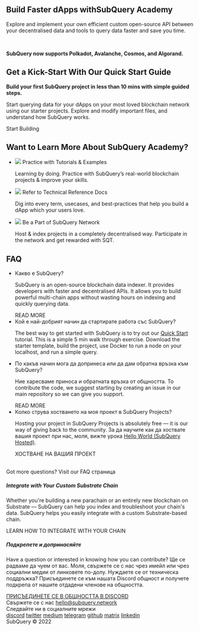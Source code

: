 <link rel="stylesheet" href="/assets/style/welcome.css" as="style" />
<div class="top2Sections">
  <section class="welcomeWords">
    <div class="main">
      <div>
        <h2 class="welcomeTitle">Build Faster dApps with<span>SubQuery Academy</span></h2>
        <p>Explore and implement your own efficient custom open-source API between your decentralised data and tools to query data faster and save you time.</p></br>
        <p><strong>SubQuery now supports Polkadot, Avalanche, Cosmos, and Algorand.</strong></p>
      </div>
    </div>
  </section>
  <section class="startSection main">
    <div>
      <h2 class="title">Get a Kick-Start With Our <span>Quick Start Guide</span></h2>
      <p><strong>Build your first SubQuery project in less than 10 mins with simple guided steps.</strong>
      <p>Start querying data for your dApps on your most loved blockchain network using our starter projects. Explore and modify important files, and understand how SubQuery works.
      </p>
      <span class="button">
        <router-link :to="{path: '/quickstart/quickstart.html'}"> 
          <span>Start Building</span>
        </router-link>
      </span>
    </div>
  </section>
</div>
<div class="main">
  <div>
    <div>
    <h2 class="title" text-align:center>Want to Learn More About SubQuery Academy?</h2>
    </div>
    <ul class="list">
      <li>
        <router-link :to="{path: '/academy/tutorials_examples/introduction.html'}">
          <div>
            <img src="/assets/img/tutorialsIcon.svg" />
            <span>Practice with Tutorials & Examples</span>
            <p>Learning by doing. Practice with SubQuery’s real-world blockchain projects & improve your skills.</p>
          </div>
        </router-link>
      </li>
      <li>
        <router-link :to="{path: '/build/introduction.html'}"> 
          <div>
            <img src="/assets/img/docsIcon.svg" />
            <span>Refer to Technical Reference Docs</span>
            <p>Dig into every term, usecases, and best-practices that help you build a dApp which your users love.</p>
          </div>
        </router-link>
      </li>
      <li>
        <router-link :to="{path: '/subquery_network/introduction.html'}"> 
          <div>
            <img src="/assets/img/networkIcon.svg" />
            <span>Be a Part of SubQuery Network</span>
            <p>Host & index projects in a completely decentralised way. Participate in the network and get rewarded with SQT.</p>
          </div>
        </router-link>
      </li>
    </ul>
  </div>
</div>
<section class="faqSection main">
  <div>
    <h2 class="title">FAQ</h2>
    <ul class="faqList">
      <li>
        <div class="title">Какво е SubQuery?</div>
        <div class="content">
          <p>SubQuery is an open-source blockchain data indexer. It provides developers with faster and decentralised APIs. It allows you to build powerful multi-chain apps without wasting hours on indexing and quickly querying data.</p>
          <span class="more">
            <router-link :to="{path: '/faqs/faqs.html#what-is-subquery'}">READ MORE</router-link>
          </span>
        </div>
      </li>
      <li>
        <div class="title">Кой е най-добрият начин да стартирате работа със SubQuery?</div>
        <div class="content">
          <p>The best way to get started with SubQuery is to try out our <a href="/quickstart/quickstart.html">Quick Start</a> tutorial. This is a simple 5 min walk through exercise. Download the starter template, build the project, use Docker to run a node on your localhost, and run a simple query.</p>
        </div>
      </li>
      <li>
        <div class="title">По какъв начин мога да допринеса или да дам обратна връзка към SubQuery?</div>
        <div class="content">
          <p>Ние харесваме приноса и обратната връзка от общността. To contribute the code, we suggest starting by creating an issue in our main repository so we can give you support.</p>
          <span class="more">
            <router-link :to="{path: '/faqs/faqs.html#how-can-i-contribute-or-give-feedback-to-subquery'}">READ MORE</router-link>
          </span> 
        </div>
      </li>
      <li>
        <div class="title">Колко струва хостването на моя проект в SubQuery Projects?</div>
        <div class="content">
          <p>Hosting your project in SubQuery Projects is absolutely free — it is our way of giving back to the community. За да научите как да хоствате вашия проект при нас, моля, вижте урока <a href="https://academy.subquery.network/run_publish/publish.html">Hello World (SubQuery Hosted)</a>.</p>
          <span class="more">
            <router-link :to="{path: '/run_publish/publish.html'}">ХОСТВАНЕ НА ВАШИЯ ПРОЕКТ </router-link>
          </span>
        </div>
      </li>
    </ul><br>
    Got more questions? Visit our <router-link :to="{path: '/faqs/faqs.html'}">FAQ</router-link> страница     
  </div>
</section>
<section class="main">
  <div>
    <div class="lastIntroduce lastIntroduce_1">
        <h5>Integrate with Your Custom Substrate Chain</h5>
        <p>Whether you're building a new parachain or an entirely new blockchain on Substrate — SubQuery can help you index and troubleshoot your chain's data. SubQuery helps you easily integrate with a custom Substrate-based chain.</p>
        <span class="more">
          <router-link :to="{path: '/build/manifest/polkadot.html#custom-substrate-chains'}">LEARN HOW TO INTEGRATE WITH YOUR CHAIN</router-link>
        </span>
    </div>
    <div class="lastIntroduce lastIntroduce_2">
        <h5>Подкрепете и допринасяйте</h5>
        <p>Have a question or interested in knowing how you can contribute? Ще се радваме да чуем от вас. Моля, свържете се с нас чрез имейл или чрез социални медии от линковете по-долу. Нуждаете се от техническа поддръжка? Присъединете се към нашата Discord общност и получете подкрепа от нашите отдадени членове на общността. </p>
        <a class="more" target="_blank" href="https://discord.com/invite/subquery">ПРИСЪЕДИНЕТЕ СЕ В ОБЩНОСТТА В DISCORD</a>
    </div>
    </div>
</section>
<section class="main connectSection">
  <div class="email">
    <span>Свържете се с нас</span>
    <a href="mailto:hello@subquery.network">hello@subquery.network</a>
  </div>
  <div>
    <div>Следвайте ни в социалните мрежи</div>
    <div class="connectWay">
      <a href="https://discord.com/invite/78zg8aBSMG" target="_blank" class="connectDiscord">discord</a>
      <a href="https://twitter.com/subquerynetwork" target="_blank" class="connectTwitter">twitter</a>
      <a href="https://medium.com/@subquery" target="_blank" class="connectMedium">medium</a>
      <a href="https://t.me/subquerynetwork" target="_blank" class="connectTelegram">telegram</a>
      <a href="https://github.com/OnFinality-io/subql" target="_blank" class="connectGithub">github</a>
      <a href="https://matrix.to/#/#subquery:matrix.org" target="_blank" class="connectMatrix">matrix</a>
      <a href="https://www.linkedin.com/company/subquery/" target="_blank" class="connectLinkedin">linkedin</a>
    </div>
  </div>
</section>
</div> </div>
<div class="footer">
  <div class="main"><div>SubQuery © 2022</div></div>
</div>
<script charset="utf-8" src="/assets/js/welcome.js"></script>
